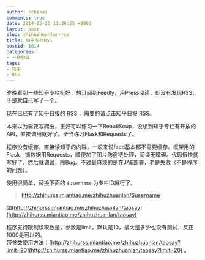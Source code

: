 ```yaml
---
author: ccbikai
comments: true
date: 2014-05-20 11:26:55 +0800
layout: post
slug: zhihuzhuanlan-rss
title: 知乎专栏RSS
postid: 1614
categories:
- 一块分享
tags:
- 知乎
- RSS
---
```

昨晚看到一些知乎专栏挺好，想订阅到Feedly，用Press阅读，却没有发现RSS，于是就自己写了一个。

<!-- more -->
现在已经有了知乎日报的 RSS ，需要的请点击[知乎日报 RSS](/zhihu-daily-rss.html)。

本来以为需要写爬虫，正好可以练习一下BeautiSoup，没想到知乎专栏有开放的API，直接调用就好了。全当练习Flask和Requests了。

程序没有缓存，直接读知乎的内容，一般来说feed基本都不需要缓存。框架用的Flask，抓数据用Requests，顺便加了图片防盗链处理，阅读无障碍。代码很快就写好了，然后就调试，除Bug。不过最麻烦的是在JAE部署，老是失败（不是程序的问题）。

使用很简单，替换下面的 `$username` 为专栏ID就行了。  
> http://zhihurss.miantiao.me/zhihuzhuanlan/$username

如[http://zhihurss.miantiao.me/zhihuzhuanlan/taosay](http://zhihurss.miantiao.me/zhihuzhuanlan/taosay)

程序支持限制读取数量，参数是limit，默认是10，最大是多少也没有测试，反正1000是可以的。  
带参数使用方法：[http://zhihurss.miantiao.me/zhihuzhuanlan/taosay?limit=20](http://zhihurss.miantiao.me/zhihuzhuanlan/taosay?limit=20) 。
